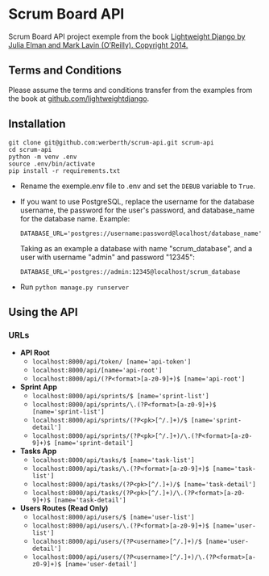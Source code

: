 # Scrum Board API

Scrum Board API project exemple from the book [Lightweight Django by Julia Elman and Mark Lavin (O’Reilly). Copyright 2014.](http://www.amazon.com/Lightweight-Django-Julia-Elman/dp/149194594X/)

## Terms and Conditions

Please assume the terms and conditions transfer from the examples from the book at [github.com/lightweightdjango](https://github.com/lightweightdjango/examples).

## Installation

```
git clone git@github.com:werberth/scrum-api.git scrum-api
cd scrum-api
python -m venv .env
source .env/bin/activate
pip install -r requirements.txt
```

 - Rename the exemple.env file to .env and set the ```DEBUB``` variable to ```True```.
 - If you want to use PostgreSQL, replace the username for the database username, the password for the user's password, and database_name for the database name. Example:

 	```DATABASE_URL='postgres://username:password@localhost/database_name'```

 	Taking as an example a database with name "scrum_database", and a user with username "admin" and password "12345":

 	```DATABASE_URL='postgres://admin:12345@localhost/scrum_database```
 - Run ```python manage.py runserver``` 

 ## Using the API

 ### URLs

 - **API Root**
 	- ```localhost:8000/api/token/ [name='api-token']```
	- ```localhost:8000/api/[name='api-root']```
	- ```localhost:8000/api/(?P<format>[a-z0-9]+)$ [name='api-root']```
- **Sprint App**
	- ```localhost:8000/api/sprints/$ [name='sprint-list']```
	- ```localhost:8000/api/sprints/\.(?P<format>[a-z0-9]+)$ [name='sprint-list']```
	- ```localhost:8000/api/sprints/(?P<pk>[^/.]+)/$ [name='sprint-detail']```
	- ```localhost:8000/api/sprints/(?P<pk>[^/.]+)/\.(?P<format>[a-z0-9]+)$ [name='sprint-detail']```
- **Tasks App**
	- ```localhost:8000/api/tasks/$ [name='task-list']```
	- ```localhost:8000/api/tasks/\.(?P<format>[a-z0-9]+)$ [name='task-list']```
	- ```localhost:8000/api/tasks/(?P<pk>[^/.]+)/$ [name='task-detail']```
	- ```localhost:8000/api/tasks/(?P<pk>[^/.]+)/\.(?P<format>[a-z0-9]+)$ [name='task-detail']```
- **Users Routes (Read Only)**
	- ```localhost:8000/api/users/$ [name='user-list']```
	- ```localhost:8000/api/users/\.(?P<format>[a-z0-9]+)$ [name='user-list']```
	- ```localhost:8000/api/users/(?P<username>[^/.]+)/$ [name='user-detail']```
	- ```localhost:8000/api/users/(?P<username>[^/.]+)/\.(?P<format>[a-z0-9]+)$ [name='user-detail']``` 